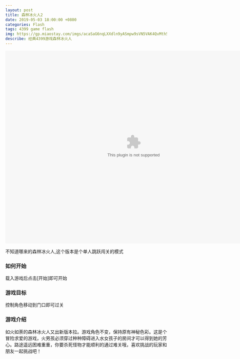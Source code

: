 ```yaml
---
layout: post
title: 森林冰火人2
date: 2019-05-03 18:00:00 +0800
categories: Flash
tags: 4399 game flash
img: https://gp.miaostay.com/imgs/acaSaG6nqLXXdln9yASmpw9sVN5VAK4QvMth5pijsZwHwXh_IohKEvorWtbwifyBlKeG9IHUs2zL2WTHB4CMQzGnL78grjdmeo5akC4f_pT3AHtYSdn1Iw_ktqy6ClJDjjwiqL3AjfNlwUrPGRocJXBta0guHc0ZsbQCT3bj4hLUfwj7L9LkSSq8ywSvgeF8ADctQEZmTnlCNGepsGmUhqZM46TF8N-yp_4EQg2eX3bLDDm9_Eyg6xJndS4lSB4SFv-ZC0MEuHxsyHPacM0EoMtNcINFUr75w_1DcJpUZWN0ef8QQ11muR4XK2-pJnKwt9K8Ku_Hl-cpzC7LMgACfFR32buAxr7-6_w0i1SZzdVQMIn3jFRa92uE3j_4Lq6ZPtRePfdEhqrBkhHKkAGYHKXT-b6Lswq2d9RvByMKIxaLLTubwXnbg6vAv3sHx_HGrOnsqsqmbXE6K8ESnbHkA4r1mBgxPabys0ionPRxv5N2XFlbDdp_ADrmWmbAgFMPGg4lJS2ROBdH2_9iyvcAjJwKz2NZzr_5SD-XSuk_cnVRIWOqZPJkZqdmgUJRqvIxAW-XEuW2LXG0Gb14-hu14YBZNEaDzDTcDA1ShZhTtdxk5nuwG5m39cVKrVk3BsJAProFtP4gQGzsSYaOoBy3Z9YBtOqmk0TGsTH0jXTB_XQzQHQUiwn_6N9_MgDu7GcgvntpM9a2lHLTPsqixFm__bEcpA=w1166-h836-no
describe: 经典4399游戏森林冰火人
---
```


<object width=800px height="600px" data="/assets/flash/森林冰火人2.swf"></object>

不知道哪来的森林冰火人,这个版本是个单人跳跃闯关的模式

### 如何开始

载入游戏后点击[开始]即可开始

### 游戏目标

控制角色移动到门口即可过关

### 游戏介绍

如火如荼的森林冰火人又出新版本拉。游戏角色不变，保持原有神秘色彩。这是个冒险求爱的游戏，火男孩必须穿过种种障碍进入水女孩子的房间才可以得到她的芳心。路途遥远困难重重，你要杀死怪物才能顺利的通过难关哦，喜欢挑战的玩家和朋友一起挑战吧！